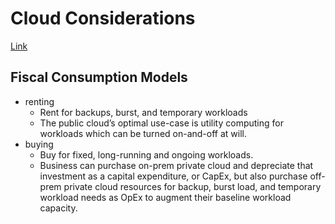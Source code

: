 # Cloud Considerations

[Link](https://www.youtube.com/watch?v=XJp3k3bse8w)

## Fiscal Consumption Models

- renting
  - Rent for backups, burst, and temporary workloads
  - The public cloud’s optimal use-case is utility computing for workloads which can be turned on-and-off at will.
- buying
  - Buy for fixed, long-running and ongoing workloads.
  - Business can purchase on-prem private cloud and depreciate that investment as a capital expenditure, or CapEx, but also purchase off-prem private cloud resources for backup, burst load, and temporary workload needs as OpEx to augment their baseline workload capacity.

<!-- TODO: OpEx vs CapEx meaning -->
